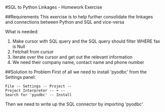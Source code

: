 #SQL to Python Linkages - Homework Exercise

##Requirements
This exercise is to help further consolidate the linkages and connections between Python and SQL and vice-versa

What is needed:
1) Make cursor with SQL query and the SQL query should filter WHERE fax is Null
2) Fetchall from cursor
3) Iterate over the cursor and get out the relevant information
4) We need their company name, contact name and phone number

##Solution to Problem
First of all we need to install 'pyodbc' from the Settings panel:
````
File -- Settings -- Project -- 
Project Interpreter -- + -- 
Search for 'pyodbc' -- Install
````

Then we need to write up the SQL connector by importing 'pyodbc'